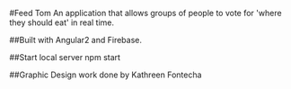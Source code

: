 #Feed Tom
An application that allows groups of people to vote for 'where they should eat' in real time.


##Built with Angular2 and Firebase.


##Start local server
npm start

##Graphic Design work done by Kathreen Fontecha
